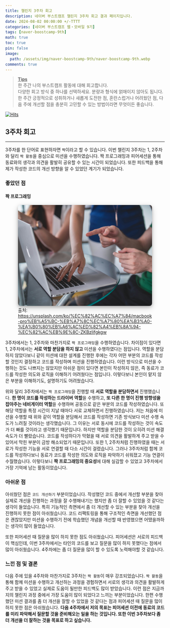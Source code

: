 ```yaml
---
title: 챌린지 3주차 회고
description: 네이버 부스트캠프 챌린지 3주차 회고 결과 페이지입니다.
date: 2024-08-02 00:00:00 +/-TTTT
categories: [네이버 부스트캠프 웹・모바일 9기]
tags: [naver-boostcamp-9th]
math: true
toc: true
pin: false
image:
  path: /assets/img/naver-boostcamp-9th/naver-boostcamp-9th.webp
comments: true
---
```


<blockquote class="prompt-tip"><p><strong><u>Tips</u></strong> <br />
한 주간 나의 부스트캠프 활동에 대해 회고합니다. <br />
다양한 회고 방식 중 하나를 선택하세요. 분량과 형식에 얽매이지 않아도 됩니다. <br />
한 주간 긍정적으로 성취하거나 새롭게 도전한 점, 혼란스럽거나 어려웠던 점, 다음 주에 개선할 점을 충분히 고민할 수 있는 방법이라면 무엇이든 좋습니다.</p></blockquote>

[![Hits](https://hits.seeyoufarm.com/api/count/incr/badge.svg?url=https%3A%2F%2Fhyunjinno.github.io%2Fnaver-boostcamp-9th%2F2024-08-02-challenge-day15%2F&count_bg=%2379C83D&title_bg=%23555555&icon=&icon_color=%23E7E7E7&title=hits&edge_flat=false)](https://hits.seeyoufarm.com)

## 3주차 회고

<hr />

3주차를 한 단어로 표현하자면 `짝`이라고 할 수 있습니다. 이번 챌린지 3주차는 1, 2주차와 달리 `짝 활동`을 중심으로 미션을 수행하였습니다. 짝 프로그래밍과 피어세션을 통해 동료와의 생각과 의견을 활발히 공유할 수 있는 시간이 되었습니다. 또한 피드백을 통해 제가 작성한 코드의 개선 방향을 알 수 있었던 계기가 되었습니다.

### 좋았던 점

#### 짝 프로그래밍

<figure>
<img src="/assets/img/naver-boostcamp-9th/day15/pic1.jpg" alt="pic1" style="box-shadow: 0 4px 8px 0 rgba(0, 0, 0, 0.2), 0 6px 20px 0 rgba(0, 0, 0, 0.19); border-radius: 0.5rem"/>
<figcaption>출처: <a href="https://unsplash.com/ko/%EC%82%AC%EC%A7%84/macbook-pro%EB%A5%BC-%EB%A7%8C%EC%A7%80%EA%B3%A0-%EA%B0%80%EB%A6%AC%ED%82%A4%EB%8A%94-%EC%82%AC%EB%9E%8C-ZKBzlifgkgw">https://unsplash.com/ko/%EC%82%AC%EC%A7%84/macbook-pro%EB%A5%BC-%EB%A7%8C%EC%A7%80%EA%B3%A0-%EA%B0%80%EB%A6%AC%ED%82%A4%EB%8A%94-%EC%82%AC%EB%9E%8C-ZKBzlifgkgw</a></figcaption>
</figure>

3주차에서는 1, 2주차와 마찬가지로 `짝 프로그래밍`을 수행하였습니다. 차이점이 있다면 1, 2주차에서는 **서로 역할 분담을 하지 않고** 미션을 수행하였다는 점입니다. 역할을 분담하지 않았다보니 같이 미션에 대한 설계를 진행한 후에는 각자 어떤 부분의 코드를 작성할 것인지 결정하고 코드를 작성하며 미션을 진행하였습니다. 이런 방식으로 미션을 수행하는 것도 나쁘지는 않았지만 아쉬운 점이 있다면 본인이 작성하지 않은, 즉 동료가 코드를 작성한 의도와 로직을 이해하기 어려웠다는 점입니다. 이렇다보니 본인이 맡지 않은 부분을 이해하기도, 설명하기도 어려웠습니다.

위와 달리 3주차에서는 `짝 프로그래밍`을 진행할 때 **서로 역할을 분담하면서** 진행했습니다. **한 명이 코드를 작성하는 드라이버 역할**을 수행하고, **또 다른 한 명이 진행 방향성을 잡아주는 네비게이터 역할**을 수행하며 공동으로 같은 부분의 코드를 작성하였습니다. 또 해당 역할을 특정 시간이 지날 때마다 서로 교체하면서 진행하였습니다. 저는 처음에 미션을 수행할 때 위와 같이 역할을 분담해서 코드를 작성하면 기존 방식보다 미션 수행 속도가 느려질 것이라는 생각했습니다. 그 이유는 서로 동시에 코드를 작성하는 것이 속도가 더 빠를 것이라고 생각했기 때문입니다. 하지만 역할을 분담한 것이 오히려 미션 해결 속도가 더 빨랐습니다. 코드를 작성하다가 막혔을 때 서로 의견을 활발하게 주고 받을 수 있어서 막힌 부분이 금방 해소되었기 때문입니다. 또한 1, 2주차처럼 진행하였을 때는 서로가 작성한 기능을 서로 연결할 때 다소 시간이 걸렸습니다. 그러나 3주차처럼 함께 코드를 작성하다보니 동료가 코드를 작성한 의도와 로직을 파악하기 쉬워졌고 기능 연결이 수월했습니다. 이렇다보니 **짝 프로그래밍의 중요성**에 대해 실감할 수 있었고 3주차에서 가장 기억에 남는 활동이었습니다.

### 아쉬운 점

아쉬웠던 점은 `코드 개선하기` 부분이었습니다. 작성했던 코드 중에서 개선할 부분을 찾아 실제로 개선을 진행하는 과정을 잘 수행해내기는 했지만 좀 더 잘할 수 있었을 것 같다는 생각이 들었습니다. 특히 기능적인 측면에서 좀 더 개선할 수 있는 부분을 찾아 개선을 진행하지 못한 점이 아쉬웠습니다. 코드 리팩토링을 통해 구조적인 측면을 개선했던 점은 괜찮았지만 미션을 수행하기 전에 학습했던 개념을 개선할 때 반영했으면 어땠을까하는 생각이 많이 들었습니다.

또한 피어세션 때 질문을 많이 하지 못한 점도 아쉬웠습니다. 피어세션은 서로의 피드백이 핵심인데, 이번 3주차에서는 타인의 코드를 보고 질문을 많이 하지 못했다는 점에서 많이 아쉬웠습니다. 4주차에는 좀 더 질문을 많이 할 수 있도록 노력해야할 것 같습니다.

### 느낀 점 및 결론

다음 주에 있을 4주차와 마찬가지로 3주차는 `짝 활동`이 매우 강조되었습니다. `짝 활동`을 통해 함께 미션을 수행하고 개선하는 과정을 경험하면서 서로의 생각과 의견을 활발하게 주고 받을 수 있었고 실제로 도움이 될만한 피드백도 많이 받았습니다. 이런 점은 지금까지의 챌린지 과정 중에서 가장 도움이 많이 되었다고 느끼는 부분이었습니다. 한편 수행했던 미션 결과를 좀 더 개선을 잘할 수 있었을 것 같다는 점과 피어세션 때 질문을 많이 하지 못한 점은 아쉬웠습니다. **다음 4주차에서 저의 목표는 피어세션 이전에 동료의 코드를 미리 파악해서 질문할 것을 준비해오는 일을 하는 것입니다. 또한 이번 3주차보다 좀 더 개선을 더 잘하는 것을 목표로 하고 싶습니다.**
